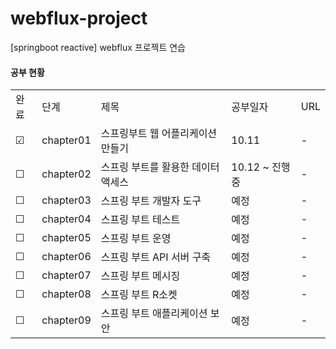 # webflux-project
[springboot reactive] webflux 프로젝트 연습

#### 공부 현황
| | | | | |
|-|-|-|-|-|
|완료|단계|제목|공부일자|URL|
|&#9745;|chapter01|스프링부트 웹 어플리케이션 만들기|10.11|-|
|&#9744;|chapter02|스프링 부트를 활용한 데이터 액세스|10.12 ~ 진행중|-|
|&#9744;|chapter03|스프링 부트 개발자 도구|예정|-|
|&#9744;|chapter04|스프링 부트 테스트|예정|-|
|&#9744;|chapter05|스프링 부트 운영|예정|-|
|&#9744;|chapter06|스프링 부트 API 서버 구축|예정|-|
|&#9744;|chapter07|스프링 부트 메시징|예정|-|
|&#9744;|chapter08|스프링 부트 R소켓|예정|-|
|&#9744;|chapter09|스프링 부트 애플리케이션 보안|예정|-|
